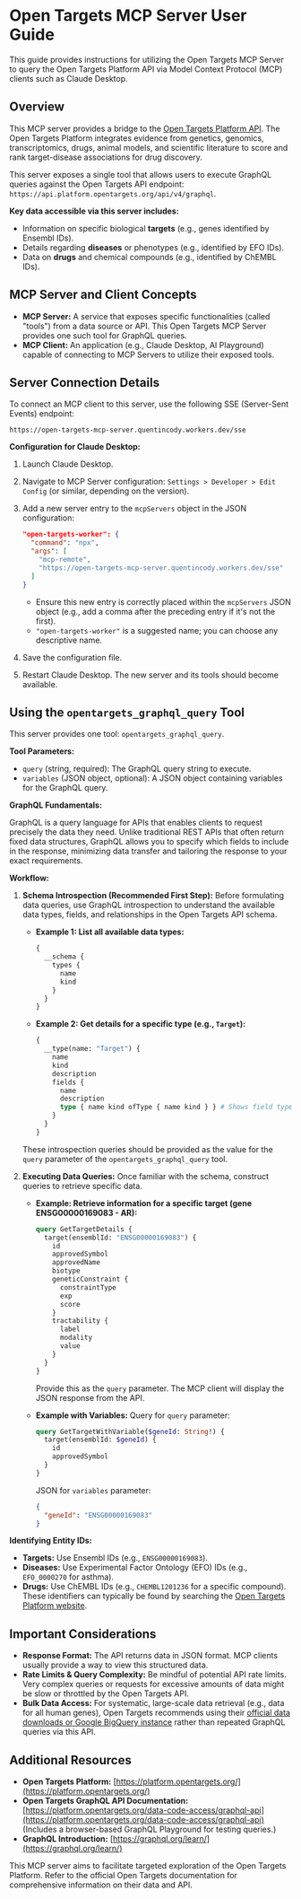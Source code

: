 # Open Targets MCP Server User Guide

This guide provides instructions for utilizing the Open Targets MCP Server to query the Open Targets Platform API via Model Context Protocol (MCP) clients such as Claude Desktop.

## Overview

This MCP server provides a bridge to the [Open Targets Platform API](https://platform.opentargets.org/data-code-access/graphql-api). The Open Targets Platform integrates evidence from genetics, genomics, transcriptomics, drugs, animal models, and scientific literature to score and rank target-disease associations for drug discovery.

This server exposes a single tool that allows users to execute GraphQL queries against the Open Targets API endpoint: `https://api.platform.opentargets.org/api/v4/graphql`.

**Key data accessible via this server includes:**
*   Information on specific biological **targets** (e.g., genes identified by Ensembl IDs).
*   Details regarding **diseases** or phenotypes (e.g., identified by EFO IDs).
*   Data on **drugs** and chemical compounds (e.g., identified by ChEMBL IDs).

## MCP Server and Client Concepts

*   **MCP Server:** A service that exposes specific functionalities (called "tools") from a data source or API. This Open Targets MCP Server provides one such tool for GraphQL queries.
*   **MCP Client:** An application (e.g., Claude Desktop, AI Playground) capable of connecting to MCP Servers to utilize their exposed tools.

## Server Connection Details

To connect an MCP client to this server, use the following SSE (Server-Sent Events) endpoint:

`https://open-targets-mcp-server.quentincody.workers.dev/sse`

**Configuration for Claude Desktop:**

1.  Launch Claude Desktop.
2.  Navigate to MCP Server configuration: `Settings > Developer > Edit Config` (or similar, depending on the version).
3.  Add a new server entry to the `mcpServers` object in the JSON configuration:

    ```json
    "open-targets-worker": {
      "command": "npx",
      "args": [
        "mcp-remote",
        "https://open-targets-mcp-server.quentincody.workers.dev/sse"
      ]
    }
    ```
    *   Ensure this new entry is correctly placed within the `mcpServers` JSON object (e.g., add a comma after the preceding entry if it's not the first).
    *   `"open-targets-worker"` is a suggested name; you can choose any descriptive name.
4.  Save the configuration file.
5.  Restart Claude Desktop. The new server and its tools should become available.

## Using the `opentargets_graphql_query` Tool

This server provides one tool: `opentargets_graphql_query`.

**Tool Parameters:**
*   `query` (string, required): The GraphQL query string to execute.
*   `variables` (JSON object, optional): A JSON object containing variables for the GraphQL query.

**GraphQL Fundamentals:**

GraphQL is a query language for APIs that enables clients to request precisely the data they need. Unlike traditional REST APIs that often return fixed data structures, GraphQL allows you to specify which fields to include in the response, minimizing data transfer and tailoring the response to your exact requirements.

**Workflow:**

1.  **Schema Introspection (Recommended First Step):**
    Before formulating data queries, use GraphQL introspection to understand the available data types, fields, and relationships in the Open Targets API schema.

    *   **Example 1: List all available data types:**
        ```graphql
        {
          __schema {
            types {
              name
              kind
            }
          }
        }
        ```

    *   **Example 2: Get details for a specific type (e.g., `Target`):**
        ```graphql
        {
          __type(name: "Target") {
            name
            kind
            description
            fields {
              name
              description
              type { name kind ofType { name kind } } # Shows field type and if it's a list, etc.
            }
          }
        }
        ```
    These introspection queries should be provided as the value for the `query` parameter of the `opentargets_graphql_query` tool.

2.  **Executing Data Queries:**
    Once familiar with the schema, construct queries to retrieve specific data.

    *   **Example: Retrieve information for a specific target (gene ENSG00000169083 - AR):**
        ```graphql
        query GetTargetDetails {
          target(ensemblId: "ENSG00000169083") {
            id
            approvedSymbol
            approvedName
            biotype
            geneticConstraint {
              constraintType
              exp
              score
            }
            tractability {
              label
              modality
              value
            }
          }
        }
        ```
        Provide this as the `query` parameter. The MCP client will display the JSON response from the API.

    *   **Example with Variables:**
        Query for `query` parameter:
        ```graphql
        query GetTargetWithVariable($geneId: String!) {
          target(ensemblId: $geneId) {
            id
            approvedSymbol
          }
        }
        ```
        JSON for `variables` parameter:
        ```json
        {
          "geneId": "ENSG00000169083"
        }
        ```

**Identifying Entity IDs:**
*   **Targets:** Use Ensembl IDs (e.g., `ENSG00000169083`).
*   **Diseases:** Use Experimental Factor Ontology (EFO) IDs (e.g., `EFO_0000270` for asthma).
*   **Drugs:** Use ChEMBL IDs (e.g., `CHEMBL1201236` for a specific compound).
    These identifiers can typically be found by searching the [Open Targets Platform website](https://platform.opentargets.org/).

## Important Considerations

*   **Response Format:** The API returns data in JSON format. MCP clients usually provide a way to view this structured data.
*   **Rate Limits & Query Complexity:** Be mindful of potential API rate limits. Very complex queries or requests for excessive amounts of data might be slow or throttled by the Open Targets API.
*   **Bulk Data Access:** For systematic, large-scale data retrieval (e.g., data for all human genes), Open Targets recommends using their [official data downloads or Google BigQuery instance](https://platform.opentargets.org/data-and-code-access) rather than repeated GraphQL queries via this API.

## Additional Resources

*   **Open Targets Platform:** [https://platform.opentargets.org/](https://platform.opentargets.org/)
*   **Open Targets GraphQL API Documentation:** [https://platform.opentargets.org/data-code-access/graphql-api](https://platform.opentargets.org/data-code-access/graphql-api) (Includes a browser-based GraphQL Playground for testing queries.)
*   **GraphQL Introduction:** [https://graphql.org/learn/](https://graphql.org/learn/)

This MCP server aims to facilitate targeted exploration of the Open Targets Platform. Refer to the official Open Targets documentation for comprehensive information on their data and API.
